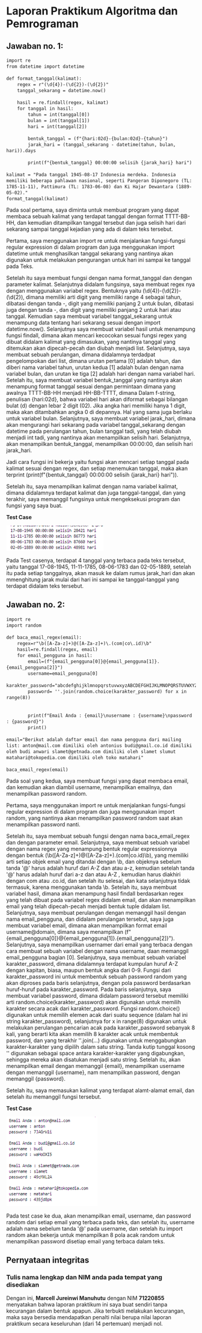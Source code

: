# Laporan Praktikum Algoritma dan Pemrograman

## Jawaban no. 1:
~~~
import re
from datetime import datetime

def format_tanggal(kalimat):
    regex = r"(\d{4})-(\d{2})-(\d{2})"
    tanggal_sekarang = datetime.now()

    hasil = re.findall(regex, kalimat)
    for tanggal in hasil:
        tahun = int(tanggal[0])
        bulan = int(tanggal[1])
        hari = int(tanggal[2])

        bentuk_tanggal = (f"{hari:02d}-{bulan:02d}-{tahun}")
        jarak_hari = (tanggal_sekarang - datetime(tahun, bulan, hari)).days

        print(f"{bentuk_tanggal} 00:00:00 selisih {jarak_hari} hari")

kalimat = "Pada tanggal 1945-08-17 Indonesia merdeka. Indonesia memiliki beberapa pahlawan nasional, seperti Pangeran Diponegoro (TL: 1785-11-11), Pattimura (TL: 1783-06-08) dan Ki Hajar Dewantara (1889-05-02)."
format_tanggal(kalimat)
~~~

Pada soal pertama, saya diminta untuk membuat program yang dapat membaca sebuah kalimat yang terdapat tanggal dengan format TTTT-BB-HH, dan kemudian ditampilkan tanggal tersebut dan juga selisih hari dari sekarang sampai tanggal kejadian yang ada di dalam teks tersebut.

Pertama, saya menggunakan import re untuk menjalankan fungsi-fungsi regular expression di dalam program dan juga menggunakan import datetime untuk menghasilkan tanggal sekarang yang nantinya akan digunakan untuk melakukan pengurangan untuk hari ini sampai ke tanggal pada Teks.

Setelah itu saya membuat fungsi dengan nama format_tanggal dan dengan parameter kalimat. Selanjutnya didalam fungsinya, saya membuat regex nya dengan menggunakan variabel regex. Bentuknya yaitu (\d{4})-(\d{2})-(\d{2}), dimana memiliki arti digit yang memiliki range 4 sebagai tahun, dibatasi dengan tanda -, digit yang memiliki panjang 2 untuk bulan, dibatasi juga dengan tanda -, dan digit yang memiliki panjang 2 untuk hari atau tanggal. Kemudian saya membuat variabel tanggal_sekarang untuk menampung data tentang hari sekarang sesuai dengan import datetime.now(). Selanjutnya saya membuat variabel hasil untuk menampung fungsi findall, dimana akan mencari kecocokan sesuai fungsi regex yang dibuat didalam kalimat yang dimasukan, yang nantinya tanggal yang ditemukan akan dipecah-pecah dan diubah menjadi list. Selanjutnya, saya membuat sebuah perulangan, dimana didalamnya terdadpat pengelompokan dari list, dimana urutan pertama [0] adalah tahun, dan diberi nama variabel tahun, urutan kedua [1] adalah bulan dengan nama variabel bulan, dan urutan ke tiga [2] adalah hari dengan nama variabel hari. Setelah itu, saya membuat variabel bentuk_tanggal yang nantinya akan menampung format tanggal sesuai dengan permintaan dimana yang awalnya TTTT-BB-HH menjadi HH-BB-TTTT, dimana Dalam f-string, penulisan {hari:02d}, bahwa variabel hari akan diformat sebagai bilangan bulat (d) dengan lebar 2 digit (02). Jika angka hari memiliki hanya 1 digit, maka akan ditambahkan angka 0 di depannya. Hal yang sama juga berlaku untuk variabel bulan. Selanjutnya, saya membuat variabel jarak_hari, dimana akan mengurangi hari sekarang pada variabel tanggal_sekarang dengan datetime pada perulangan tahun, bulan tanggal tadi, yang telah diubah menjadi int tadi, yang nantinya akan menampilkan selisih hari. Selanjutnya, akan menampilkan bentuk_tanggal, menampilkan 00:00:00, dan selisih hari jarak_hari. 

Jadi cara fungsi ini bekerja yaitu fungsi akan mencari setiap tanggal pada kalimat sesuai dengan regex, dan setiap menemukan tanggal, maka akan terprint (print(f"{bentuk_tanggal} 00:00:00 selisih {jarak_hari} hari")). 

Setelah itu, saya menampilkan kalimat dengan nama variabel kalimat, dimana didalamnya terdapat kalimat dan juga tanggal-tanggal, dan yang terakhir, saya memanggil fungsinya untuk mengeksekusi program dan fungsi yang saya buat.


**Test Case**

<img src=TestCase1.png>

Pada Test casenya, terdapat 4 tanggal yang terbaca pada teks tersebut, yaitu tanggal 17-08-1945, 11-11-1785, 08-06-1783 dan 02-05-1889, setelah itu pada setiap tanggalnya, akan masuk ke dalam rumus jarak_hari dan akan mmenghitung jarak mulai dari hari ini sampai ke tanggal-tanggal yang terdapat didalam teks tersebut.  


## Jawaban no. 2:
~~~
import re
import random

def baca_email_regex(email):
    regex=r"\b([A-Za-z]+)@([A-Za-z]+)\.(com|co\.id)\b"
    hasil=re.findall(regex, email)
    for email_pengguna in hasil:
        email=(f"{email_pengguna[0]}@{email_pengguna[1]}.{email_pengguna[2]}")
        username=email_pengguna[0]
        karakter_password="abcdefghijklmnopqrstuvwxyzABCDEFGHIJKLMNOPQRSTUVWXYZ1234567890"
        password= ''.join(random.choice(karakter_password) for x in range(8))
        

        print(f"Email Anda : {email}\nusername : {username}\npassword : {password}")
        print()

email="Berikut adalah daftar email dan nama pengguna dari mailing list: anton@mail.com dimiliki oleh antonius budi@gmail.co.id dimiliki oleh budi anwari slamet@getnada.com dimiliki oleh slamet slumut matahari@tokopedia.com dimiliki oleh toko matahari"

baca_email_regex(email)
~~~

Pada soal yang kedua, saya membuat fungsi yang dapat membaca email, dan kemudian akan diambil username, menampilkan emailnya, dan menampilkan password random.

Pertama, saya menggunakan import re untuk menjalankan fungsi-fungsi regular expression di dalam program dan juga menggunakan import random, yang nantinya akan menampilkan password random saat akan menampilkan password nanti. 

Setelah itu, saya membuat sebuah fungsi dengan nama baca_email_regex dan dengan parameter email. Selanjutnya, saya membuat sebuah variabel dengan nama regex yang menampung bentuk regular expressionnya dengan bentuk (\b([A-Za-z]+)@([A-Za-z]+)\.(com|co\.id)\b), yang memiliki arti setiap objek email yang ditandai dengan \b, dan objeknya sebelum tanda '@' harus adalah huruf dari A-Z dan atau a-z, kemudian setelah tanda '@' harus adalah huruf dari a-z dan atau A-Z  , kemudian harus diakhiri dengan com atau .co.id, dan setelah itu selesai, dan kata selanjutnya tidak termasuk, karena menggunakan tanda \b. Setelah itu, saya membuat variabel hasil, dimana akan menampung hasil findall berdasarkan regex yang telah dibuat pada variabel regex didalam email, dan akan menampilkan email yang telah dipecah-pecah menjadi bentuk tuple didalam list. Selanjutnya, saya membuat perulangan dengan memanggil hasil dengan nama email_pengguna, dan didalam perulangan tersebut, saya juga membuat variabel email, dimana akan menampilkan format email username@domain, dimana saya menampilkan (f"{email_pengguna[0]}@{email_pengguna[1]}.{email_pengguna[2]}"). Selanjutnya, saya menampilkan usernamer dari email yang terbaca dengan cara membuat sebuah variabel dengan nama username, daan memanggil email_pengguna bagian [0].  Selanjutnya, saya membuat sebuah variabel karakter_password, dimana didalamnya terdapat kumpulan huruf A-Z dengan kapitan, biasa, maupun bentuk angka dari 0-9. Fungsi dari karakter_password ini untuk membentuk sebuah password random yang akan diproses pada baris selanjutnya, dengan pola password berdasarkan huruf-huruf pada karakter_password. Pada baris selanjutnya, saya membuat variabel password, dimana didalam password tersebut memiliki arti random.choice(karakter_password) akan digunakan untuk memilih karakter secara acak dari karakter_password. Fungsi random.choice() digunakan untuk memilih elemen acak dari suatu sequence (dalam hal ini string karakter_password), selanjutnya for x in range(8) digunakan untuk melakukan perulangan pencarian acak pada karakter_password sebanyak 8 kali, yang berarti kita akan memilih 8 karakter acak untuk membentuk password, dan yang terakhir ''.join(...) digunakan untuk menggabungkan karakter-karakter yang dipilih dalam satu string. Tanda kutip tunggal kosong '' digunakan sebagai space antara karakter-karakter yang digabungkan, sehingga mereka akan disatukan menjadi satu string. Setelah itu, akan menampilkan email dengan memanggil {email}, menampilkan username dengan memanggil {username}, nam menampilkan password, dengan memanggil {password}.

Setelah itu, saya memasukan kalimat yang terdapat alamt-alamat email, dan setelah itu memanggil fungsi tersebut.

**Test Case**

<img src=TestCase2.png>

Pada test case ke dua, akan menampilkan email, username, dan password random dari setiap email yang terbaca pada teks, dan setelah itu, username adalah nama sebelum tanda '@' pada username, dan setelah itu import random akan bekerja untuk menampilkan 8 pola acak random untuk menampilkan password disetiap email yang terbaca dalam teks.




## Pernyataan integritas
### Tulis nama lengkap dan NIM anda pada tempat yang disediakan

Dengan ini, **Marcell Jureinwi Manuhutu** dengan NIM **71220855** menyatakan bahwa laporan praktikum ini saya buat sendiri tanpa kecurangan dalam bentuk apapun.  Jika terbukti melakukan kecurangan, maka saya bersedia mendapatkan penalti nilai berupa nilai laporan praktikum secara keseluruhan (dari 14 pertemuan) menjadi nol.